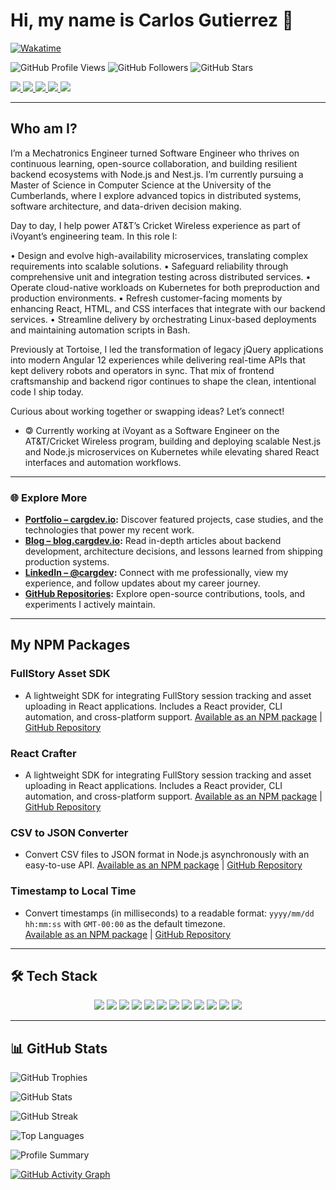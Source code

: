 <h1>Hi, my name is Carlos Gutierrez 👋</h1>

[![Wakatime](https://wakatime.com/badge/user/6f5572ea-047b-4351-8050-aab17a76ad39.svg)](https://wakatime.com/@6f5572ea-047b-4351-8050-aab17a76ad39)

![GitHub Profile Views](https://komarev.com/ghpvc/?username=CarGDev&color=blueviolet)
![GitHub Followers](https://img.shields.io/github/followers/CarGDev?style=social)
![GitHub Stars](https://img.shields.io/github/stars/CarGDev?affiliations=OWNER&style=social)

<p align="flex-start"> 
    <a href="https://cargdev.io/">
        <img src="https://img.shields.io/badge/Portfolio-cargdev.io-blue?style=for-the-badge&logo=google-chrome&logoColor=white" />
    </a>
    <a href="https://blog.cargdev.io/">
        <img src="https://img.shields.io/badge/Tech%20Blog-blog.cargdev.io-orange?style=for-the-badge&logo=rss&logoColor=white" />
    </a>
    <a href="https://www.linkedin.com/in/cargdev/">
        <img src="https://img.shields.io/badge/LinkedIn-0077B5?style=for-the-badge&logo=linkedin&logoColor=white" />
    </a>
    <a href="https://github.com/CarGDev?tab=repositories">
        <img src="https://img.shields.io/badge/GitHub%20Projects-CarGDev-181717?style=for-the-badge&logo=github&logoColor=white" />
    </a>
    <a href="https://www.npmjs.com/settings/cargdev/packages">
        <img src="https://img.shields.io/badge/NPM-%23000000.svg?style=for-the-badge&logo=npm&logoColor=white" />
    </a>
</p>


---

<h2>Who am I?</h2>
<p>
I’m a Mechatronics Engineer turned Software Engineer who thrives on continuous learning, open-source collaboration, and building resilient backend ecosystems with Node.js and Nest.js. I’m currently pursuing a Master of Science in Computer Science at the University of the Cumberlands, where I explore advanced topics in distributed systems, software architecture, and data-driven decision making.

Day to day, I help power AT&T’s Cricket Wireless experience as part of iVoyant’s engineering team. In this role I:

• Design and evolve high-availability microservices, translating complex requirements into scalable solutions.
• Safeguard reliability through comprehensive unit and integration testing across distributed services.
• Operate cloud-native workloads on Kubernetes for both preproduction and production environments.
• Refresh customer-facing moments by enhancing React, HTML, and CSS interfaces that integrate with our backend services.
• Streamline delivery by orchestrating Linux-based deployments and maintaining automation scripts in Bash.

Previously at Tortoise, I led the transformation of legacy jQuery applications into modern Angular 12 experiences while delivering real-time APIs that kept delivery robots and operators in sync. That mix of frontend craftsmanship and backend rigor continues to shape the clean, intentional code I ship today.

Curious about working together or swapping ideas? Let’s connect!
</p>

- 🄯 Currently working at iVoyant as a Software Engineer on the AT&T/Cricket Wireless program, building and deploying scalable Nest.js and Node.js microservices on Kubernetes while elevating shared React interfaces and automation workflows.


---

### 🌐 Explore More

- **[Portfolio – cargdev.io](https://cargdev.io/):** Discover featured projects, case studies, and the technologies that power my recent work.
- **[Blog – blog.cargdev.io](https://blog.cargdev.io/):** Read in-depth articles about backend development, architecture decisions, and lessons learned from shipping production systems.
- **[LinkedIn – @cargdev](https://www.linkedin.com/in/cargdev/):** Connect with me professionally, view my experience, and follow updates about my career journey.
- **[GitHub Repositories](https://github.com/CarGDev?tab=repositories):** Explore open-source contributions, tools, and experiments I actively maintain.

---

<h2>My NPM Packages</h2>

<h3>FullStory Asset SDK</h3>

- A lightweight SDK for integrating FullStory session tracking and asset uploading in React applications. Includes a React provider, CLI automation, and cross-platform support.
  [Available as an NPM package](https://www.npmjs.com/package/fullstory-asset-sdk) | [GitHub Repository](https://github.com/CarGDev/fullstory-asset-sdk)

<h3>React Crafter</h3>

- A lightweight SDK for integrating FullStory session tracking and asset uploading in React applications. Includes a React provider, CLI automation, and cross-platform support.
  [Available as an NPM package](https://www.npmjs.com/package/react-crafter) | [GitHub Repository](https://github.com/CarGDev/reactwizard)

<h3>CSV to JSON Converter</h3>

- Convert CSV files to JSON format in Node.js asynchronously with an easy-to-use API.
  [Available as an NPM package](https://www.npmjs.com/package/async-convert-csv-to-json) | [GitHub Repository](https://github.com/CarGDev/converter-csv-to-json)

<h3>Timestamp to Local Time</h3>

- Convert timestamps (in milliseconds) to a readable format: `yyyy/mm/dd hh:mm:ss` with `GMT-00:00` as the default timezone.  
  [Available as an NPM package](https://www.npmjs.com/package/convert-time-gmt) | [GitHub Repository](https://github.com/CarGDev/time-function)

---
## 🛠 Tech Stack

<p align="center"> 
    <img src="https://img.shields.io/badge/HTML5-E34F26?style=for-the-badge&logo=html5&logoColor=white" />
    <img src="https://img.shields.io/badge/CSS3-1572B6?style=for-the-badge&logo=css3&logoColor=white" />
    <img src="https://img.shields.io/badge/JavaScript-323330?style=for-the-badge&logo=javascript&logoColor=F7DF1E" />
    <img src="https://img.shields.io/badge/TypeScript-007ACC?style=for-the-badge&logo=typescript&logoColor=white" />
    <img src="https://img.shields.io/badge/json-5E5C5C?style=for-the-badge&logo=json&logoColor=white" />
    <img src="https://img.shields.io/badge/MySQL-00000F?style=for-the-badge&logo=mysql&logoColor=white" />
    <img src="https://img.shields.io/badge/PostgreSQL-316192?style=for-the-badge&logo=postgresql&logoColor=white" />
    <img src="https://img.shields.io/badge/Node.js-339933?style=for-the-badge&logo=nodedotjs&logoColor=white" />
    <img src="https://img.shields.io/badge/npm-CB3837?style=for-the-badge&logo=npm&logoColor=white" />
    <img src="https://img.shields.io/badge/Linux-FCC624?style=for-the-badge&logo=linux&logoColor=black" />
    <img src="https://img.shields.io/badge/NeoVim-%2357A143.svg?&style=for-the-badge&logo=neovim&logoColor=white" />
    <img src="https://img.shields.io/badge/Google_Cloud-4285F4?style=for-the-badge&logo=google-cloud&logoColor=white" />
</p>

---

## 📊 GitHub Stats

![GitHub Trophies](https://github-profile-trophy.vercel.app/?username=CarGDev&theme=onedark)


![GitHub Stats](https://github-readme-stats.vercel.app/api?username=CarGDev&show_icons=true&count_private=true&hide_border=true&title_color=ffcc00&icon_color=ffcc00&bg_color=0d1117&text_color=ffffff)

![GitHub Streak](https://github-readme-streak-stats.herokuapp.com/?user=CarGDev&theme=dark&hide_border=true)

![Top Languages](https://github-readme-stats.vercel.app/api/top-langs/?username=CarGDev&layout=compact&langs_count=10&hide_border=true&title_color=B6e443&icon_color=46c7e7&bg_color=0B0B2A&text_color=C2C1CE)

![Profile Summary](https://github-profile-summary-cards.vercel.app/api/cards/profile-details?username=CarGDev&theme=github_dark)


[![GitHub Activity Graph](https://github-readme-activity-graph.vercel.app/graph?username=CarGDev&theme=github-dark)](https://github.com/CarGDev)

